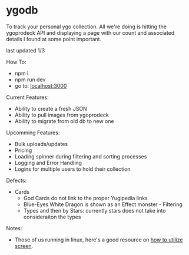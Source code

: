 # ygodb
To track your personal ygo collection. All we're doing is hitting the ygoprodeck API and displaying a page with our count and associated details I found at some point important.

last updated 1/3

How To:
- npm i
- npm run dev
- go to: [localhost:3000](http://localhost:3000/)

Current Features:
- Ability to create a fresh JSON 
- Ability to pull images from ygoprodeck
- Ability to migrate from old db to new one

Upcomming Features:
- Bulk uploads/updates
- Pricing
- Loading spinner during filtering and sorting processes
- Logging and Error Handling
- Logins for multiple users to hold their collection

Defects:
   - Cards
        - God Cards do not link to the proper Yugipedia links
        - Blue-Eyes White Dragon is shown as an Effect monster
    - Filtering
        - Types and then by Stars: currently stars does not take into consideraiton the types

Notes:

- Those of us running in linux, here's a good resource on [how to utilize screen](https://stackoverflow.com/questions/24706815/how-do-i-pass-a-command-to-a-screen-session).